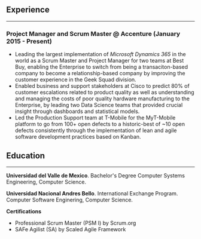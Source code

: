 ## Experience
-----------
### Project Manager and Scrum Master @ Accenture (January 2015 - Present)
* Leading the largest implementation of *Microsoft Dynamics 365* in the world as a Scrum Master and Project Manager for two teams at Best Buy, enabling the Enterprise to switch from being a transaciton-based company to become a relationship-based company by improving the customer experience in the Geek Squad division.
* Enabled business and support stakeholders at Cisco to predict 80% of customer escalations related to product quality as well as understanding and managing the costs of poor quality hardware manufacturing to the Enterprise, by leading two Data Science teams that provided crucial insight through dashboards and statistical models.
* Led the Production Support team at T-Mobile for the MyT-Mobile platform to go from 100+ open defects to a historic-best of ~10 open defects consistently through the implementation of lean and agile software development practices based on Kanban.

## Education
-----------
**Universidad del Valle de Mexico**. Bachelor's Degree Computer Systems Engineering, Computer Science.

**Universidad Nacional Andres Bello**. International Exchange Program. Computer Software Enginering, Computer Science.

**Certifications**

- Professional Scrum Master (PSM I) by Scrum.org
- SAFe Agilist (SA) by Scaled Agile Framework


